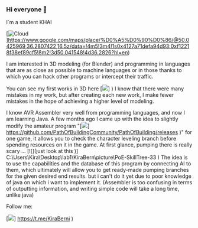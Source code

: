 ### Hi everyone  👋

I`m a student KHAI

[![Cloud](C:\Users\Kira\Desktop\lab1\KiraBern\googlemaps)]https://www.google.com/maps/place/%D0%A5%D0%90%D0%86/@50.0425969,36.2807422,16.5z/data=!4m5!3m4!1s0x4127a71defa94d93:0xf12218f38ef89cf5!8m2!3d50.041548!4d36.2826?hl=en)

I am interested in 3D modeling (for Blender) and programming in languages that are as close as possible to machine languages or in those thanks to which you can hack other programs or intercept their traffic. 

You can see my first works in 3D here [![](Tap)]    )
I know that there were many mistakes in my work, but after creating each new work, I make fewer mistakes in the hope of achieving a higher level of modeling. 

I know AVR Assembler very well from programming languages, and now I am learning Java. A few months ago I came up with the idea to slightly modify the amateur program "[![](PathOfBuilding)] https://github.com/PathOfBuildingCommunity/PathOfBuilding/releases )" for one game, it allows you to check the character leveling branch before spending resources on it in the game. At first glance, pumping there is really scary ... [![](just look at this )] C:\Users\Kira\Desktop\lab1\KiraBern\picture\PoE-SkillTree-33 )
    The idea is to use the capabilities and the database of this program by connecting AI to them, which ultimately will allow you to get ready-made pumping branches for the given desired end results.
but i can't do it yet due to poor knowledge of java on which i want to implement it. (Assembler is too confusing in terms of outputting information, and writing simple code will take a long time, unlike java) 


Follow me:

[![](Telegram)]  https://t.me/KiraBerni  )


